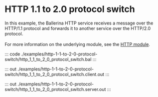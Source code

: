 # HTTP 1.1 to 2.0 protocol switch

In this example, the Ballerina HTTP service receives a message over the HTTP/1.1 protocol and forwards it 
to another service over the HTTP/2.0 protocol.<br/><br/>
For more information on the underlying module, 
see the [HTTP module](https://docs.central.ballerina.io/ballerina/http/latest/).  


::: code ./examples/http-1-1-to-2-0-protocol-switch/http_1_1_to_2_0_protocol_switch.bal :::

::: out ./examples/http-1-1-to-2-0-protocol-switch/http_1_1_to_2_0_protocol_switch.client.out :::

::: out ./examples/http-1-1-to-2-0-protocol-switch/http_1_1_to_2_0_protocol_switch.server.out :::